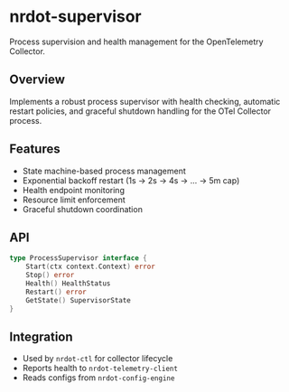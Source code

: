 # nrdot-supervisor

Process supervision and health management for the OpenTelemetry Collector.

## Overview
Implements a robust process supervisor with health checking, automatic restart policies, and graceful shutdown handling for the OTel Collector process.

## Features
- State machine-based process management
- Exponential backoff restart (1s → 2s → 4s → ... → 5m cap)
- Health endpoint monitoring
- Resource limit enforcement
- Graceful shutdown coordination

## API
```go
type ProcessSupervisor interface {
    Start(ctx context.Context) error
    Stop() error
    Health() HealthStatus
    Restart() error
    GetState() SupervisorState
}
```

## Integration
- Used by `nrdot-ctl` for collector lifecycle
- Reports health to `nrdot-telemetry-client`
- Reads configs from `nrdot-config-engine`
